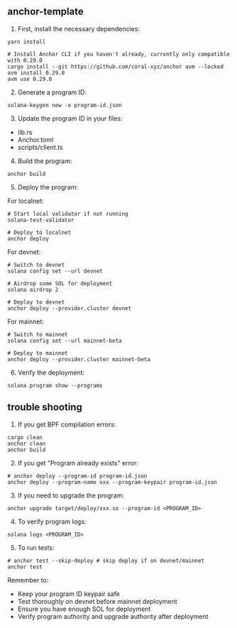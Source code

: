 ## anchor-template

1. First, install the necessary dependencies:

```
yarn install

# Install Anchor CLI if you haven't already, currently only compatible with 0.29.0
cargo install --git https://github.com/coral-xyz/anchor avm --locked
avm install 0.29.0
avm use 0.29.0
```

2. Generate a program ID:

```
solana-keygen new -o program-id.json
```

3. Update the program ID in your files:

+ lib.rs
+ Anchor.toml
+ scripts/client.ts

4. Build the program:

```
anchor build
```

5. Deploy the program:

For localnet:
```
# Start local validator if not running
solana-test-validator

# Deploy to localnet
anchor deploy
```

For devnet:
```
# Switch to devnet
solana config set --url devnet

# Airdrop some SOL for deployment
solana airdrop 2

# Deploy to devnet
anchor deploy --provider.cluster devnet
```

For mainnet:
```
# Switch to mainnet
solana config set --url mainnet-beta

# Deploy to mainnet
anchor deploy --provider.cluster mainnet-beta
```

6. Verify the deployment:

```
solana program show --programs
```

## trouble shooting

1. If you get BPF compilation errors:

```
cargo clean
anchor clean
anchor build
```

2. If you get "Program already exists" error:

```
# anchor deploy --program-id program-id.json
anchor deploy --program-name xxx --program-keypair program-id.json
```

3. If you need to upgrade the program:

```
anchor upgrade target/deploy/xxx.so --program-id <PROGRAM_ID>
```

4. To verify program logs:

```
solana logs <PROGRAM_ID>
```

5. To run tests:

```
# anchor test --skip-deploy # skip deploy if on devnet/mainnet
anchor test
```

Remember to:

- Keep your program ID keypair safe
- Test thoroughly on devnet before mainnet deployment
- Ensure you have enough SOL for deployment
- Verify program authority and upgrade authority after deployment
